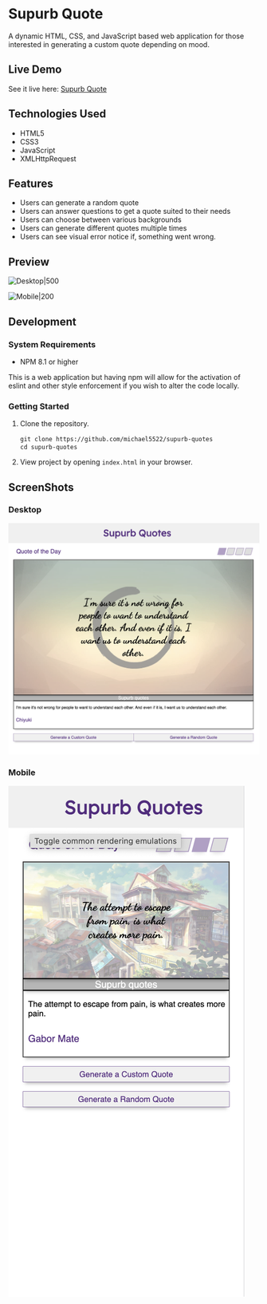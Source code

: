 
# Supurb Quote

A dynamic HTML, CSS, and JavaScript based web application for those interested in generating a custom quote depending on mood.

## Live Demo

See it live here:  [Supurb Quote](https://michael5522.github.io/supurb-quotes/)

## Technologies Used

- HTML5
- CSS3
- JavaScript
- XMLHttpRequest

## Features

- Users can generate a random quote
- Users can answer questions to get a quote suited to their needs
- Users can choose between various backgrounds
- Users can generate different quotes multiple times
- Users can see visual error notice if, something went wrong.

## Preview

![Desktop|500](/images/desktop-view.gif)

![Mobile|200](/images/mobile-view.gif)

## Development

### System Requirements

- NPM 8.1 or higher

This is a web application but having npm will allow for the activation of eslint and other style enforcement if you wish to alter the code locally.

### Getting Started

1. Clone the repository.
    ```shell
    git clone https://github.com/michael5522/supurb-quotes
    cd supurb-quotes
    ```
 2. View project by opening ```index.html``` in your browser.


## ScreenShots
### Desktop
![Desktop|200](/images/desktop-view-pic.png)

### Mobile
![Mobile|200](/images/mobile-view-pic.png)
